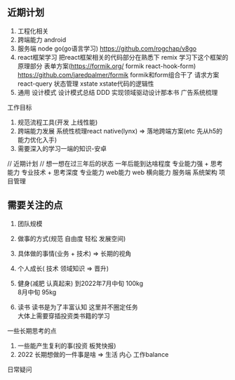 ## 近期计划
1. 工程化相关 
2. 跨端能力
   android
3. 服务端
    node 
    go(go语言学习)  https://github.com/rogchap/v8go
4. react框架学习
   把react框架相关的代码部分在熟悉下
   remix 学习下这个框架的原理部分
   表单方案(https://formik.org/ formik react-hook-form)
   https://github.com/jaredpalmer/formik  formik和form组合干了
   请求方案
   react-query
   状态管理
   xstate  xstate代码的逻辑性
5. 通用 
   设计模式 设计模式总结
   DDD 实现领域驱动设计那本书
   广告系统梳理  


工作目标
1. 规范流程工具(开发 上线性能)
2. 跨端能力发展  系统性梳理react native(lynx) => 落地跨端方案(etc  先从h5的能力优化入手)
3. 需要深入的学习一端的知识-安卓


// 近期计划
// 想一想在过三年后的状态
一年后能到达啥程度 专业能力强 + 思考能力
专业技术 + 思考深度
专业能力 
web能力  web
横向能力  服务端 系统架构  项目管理


## 需要关注的点

1. 团队规模
2. 做事的方式(规范 自由度 轻松 发展空间)
3. 具体做的事情(业务 + 技术) => 长期的视角
4. 个人成长( 技术 领域知识  => 晋升) 

1. 健身(减肥 认真起来)
到2022年7月中旬 100kg  
8月中旬 95kg
2. 读书
读书是为了丰富认知 这里并不圈定任务  
大体上需要穿插投资类书籍的学习


一些长期思考的点
1. 一些能产生复利的事(投资 板凳快报) 
2. 2022 长期想做的一件事是啥  =>  生活 内心  工作balance

日常疑问

   










































































